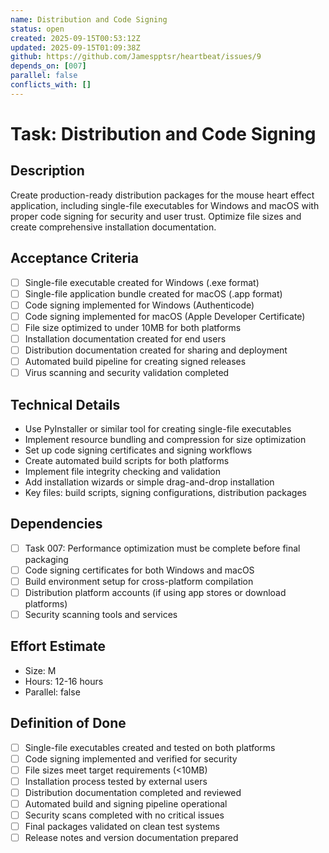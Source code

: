 ```yaml
---
name: Distribution and Code Signing
status: open
created: 2025-09-15T00:53:12Z
updated: 2025-09-15T01:09:38Z
github: https://github.com/Jamespptsr/heartbeat/issues/9
depends_on: [007]
parallel: false
conflicts_with: []
---
```


# Task: Distribution and Code Signing

## Description
Create production-ready distribution packages for the mouse heart effect application, including single-file executables for Windows and macOS with proper code signing for security and user trust. Optimize file sizes and create comprehensive installation documentation.

## Acceptance Criteria
- [ ] Single-file executable created for Windows (.exe format)
- [ ] Single-file application bundle created for macOS (.app format)
- [ ] Code signing implemented for Windows (Authenticode)
- [ ] Code signing implemented for macOS (Apple Developer Certificate)
- [ ] File size optimized to under 10MB for both platforms
- [ ] Installation documentation created for end users
- [ ] Distribution documentation created for sharing and deployment
- [ ] Automated build pipeline for creating signed releases
- [ ] Virus scanning and security validation completed

## Technical Details
- Use PyInstaller or similar tool for creating single-file executables
- Implement resource bundling and compression for size optimization
- Set up code signing certificates and signing workflows
- Create automated build scripts for both platforms
- Implement file integrity checking and validation
- Add installation wizards or simple drag-and-drop installation
- Key files: build scripts, signing configurations, distribution packages

## Dependencies
- [ ] Task 007: Performance optimization must be complete before final packaging
- [ ] Code signing certificates for both Windows and macOS
- [ ] Build environment setup for cross-platform compilation
- [ ] Distribution platform accounts (if using app stores or download platforms)
- [ ] Security scanning tools and services

## Effort Estimate
- Size: M
- Hours: 12-16 hours
- Parallel: false

## Definition of Done
- [ ] Single-file executables created and tested on both platforms
- [ ] Code signing implemented and verified for security
- [ ] File sizes meet target requirements (<10MB)
- [ ] Installation process tested by external users
- [ ] Distribution documentation completed and reviewed
- [ ] Automated build and signing pipeline operational
- [ ] Security scans completed with no critical issues
- [ ] Final packages validated on clean test systems
- [ ] Release notes and version documentation prepared
